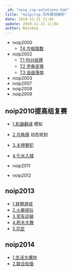 ```yaml
---
_id: "noip_csp-solutions-bak"
title: "noip/csp 历年题目解析"
date: 2019-11-21 11:04
update: 2019-11-21 11:04
author: Rainboy
---
```



- noip2000
  - [T4 方格取数](/article/noip2000-tg-t4)
- noip2002
  - [T1 均分纸牌](/article/noip2002-tg-t1)
  - [T2 字串变换](/article/noip2002-tg-t2)
  - [T3 自由落体](/article/noip2002-tg-t3)
- noip2003
- noip2007
- noip2008
- noip2009

## noip2010提高组复赛

 - [1.机器翻译]() 模拟
 - [2.乌龟棋]()   动态规划
 - [3.关押罪犯]()
 - [4.引水入城]()

- noip2011
- noip2012

## noip2013

- [1.转圈游戏](./2013/转圈游戏.md)
- [2.火柴排队](./2013/火柴排队.md)
- [3.货车运输](./2013/货车运输.md)
- [4.积木大赛](./2013/积木大赛.md)
- [5.花匠](./2013/花匠.md)

## noip2014

- [1.生活大爆炸](./2014/生活大爆炸.md)
- [2.联合权值](../../luogu/1351/1.md)
